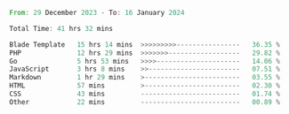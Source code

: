 
<!--START_SECTION:waka-->

```rust
From: 29 December 2023 - To: 16 January 2024

Total Time: 41 hrs 32 mins

Blade Template   15 hrs 14 mins  >>>>>>>>>----------------   36.35 %
PHP              12 hrs 29 mins  >>>>>>>------------------   29.82 %
Go               5 hrs 53 mins   >>>>---------------------   14.06 %
JavaScript       3 hrs 8 mins    >>-----------------------   07.51 %
Markdown         1 hr 29 mins    >------------------------   03.55 %
HTML             57 mins         >------------------------   02.30 %
CSS              43 mins         -------------------------   01.74 %
Other            22 mins         -------------------------   00.89 %
```

<!--END_SECTION:waka-->
<!---
Abedmuh/Abedmuh is a ✨ special ✨ repository because its `README.md` (this file) appears on your GitHub profile.
You can click the Preview link to take a look at your changes.
--->
